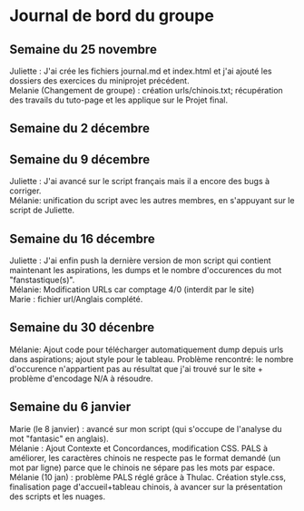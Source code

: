 # Journal de bord du groupe

## Semaine du 25 novembre

Juliette : J'ai crée les fichiers journal.md et index.html et j'ai ajouté les dossiers des exercices du miniprojet précédent.  
Melanie (Changement de groupe) : création urls/chinois.txt; récupération des travails du tuto-page et les applique sur le Projet final.

## Semaine du 2 décembre


## Semaine du 9 décembre

Juliette : J'ai avancé sur le script français mais il a encore des bugs à corriger.   
Mélanie: unification du script avec les autres membres, en s'appuyant sur le script de Juliette.

## Semaine du 16 décembre 

Juliette : J'ai enfin push la dernière version de mon script qui contient maintenant les aspirations, les dumps et le nombre d'occurences du mot "fanstastique(s)".  
Mélanie: Modification URLs car comptage 4/0 (interdit par le site)  
Marie : fichier url/Anglais complété.

## Semaine du 30 décenbre
  
Mélanie: Ajout code pour télécharger automatiquement dump depuis urls dans aspirations; ajout style pour le tableau. Problème rencontré: le nombre d'occurence n'appartient pas au résultat que j'ai trouvé sur le site + problème d'encodage N/A à résoudre.

## Semaine du 6 janvier

Marie (le 8 janvier) :  avancé sur mon script (qui s'occupe de l'analyse du mot "fantasic" en anglais).   
Mélanie : Ajout Contexte et Concordances, modification CSS. PALS à améliorer, les caractères chinois ne respecte pas le format demandé (un mot par ligne) parce que le chinois ne sépare pas les mots par espace.  
Mélanie (10 jan) : problème PALS réglé grâce à Thulac. Création style.css, finalisation page d'accueil+tableau chinois, à avancer sur la présentation des scripts et les nuages.
